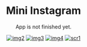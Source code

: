 <h1 align="center">Mini Instagram</h1>
<p align="center">App is not finished yet.</p>
<div align="center">
<a href="https://ibb.co/P5hPC2g"><img src="https://i.ibb.co/30Njhxc/img2.png" alt="img2" border="0"></a>
<a href="https://ibb.co/jLqSM0B"><img src="https://i.ibb.co/THJs8jp/img3.png" alt="img3" border="0"></a>
<a href="https://ibb.co/m5tN3Fn"><img src="https://i.ibb.co/v4mXSvN/img4.png" alt="img4" border="0"></a>
<a href="https://ibb.co/yk8t2hZ"><img src="https://i.ibb.co/hdKb0X4/scr1.jpg" alt="scr1" border="0"></a>
</div>
